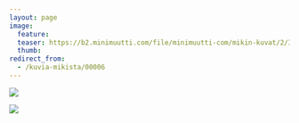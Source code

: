 ```yaml
---
layout: page
image:
  feature:
  teaser: https://b2.minimuutti.com/file/minimuutti-com/mikin-kuvat/2/IMG_9336-245px.jpg
  thumb:
redirect_from:
  - /kuvia-mikista/00006
---
```


![](https://b2.minimuutti.com/file/minimuutti-com/mikin-kuvat/3/IMG_9335-800px.jpg)

![](https://b2.minimuutti.com/file/minimuutti-com/mikin-kuvat/3/IMG_9336-800px.jpg)
